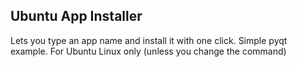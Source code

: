 ## Ubuntu App Installer

Lets you type an app name and install it with one click.
Simple pyqt example. For Ubuntu Linux only (unless you change the command)


